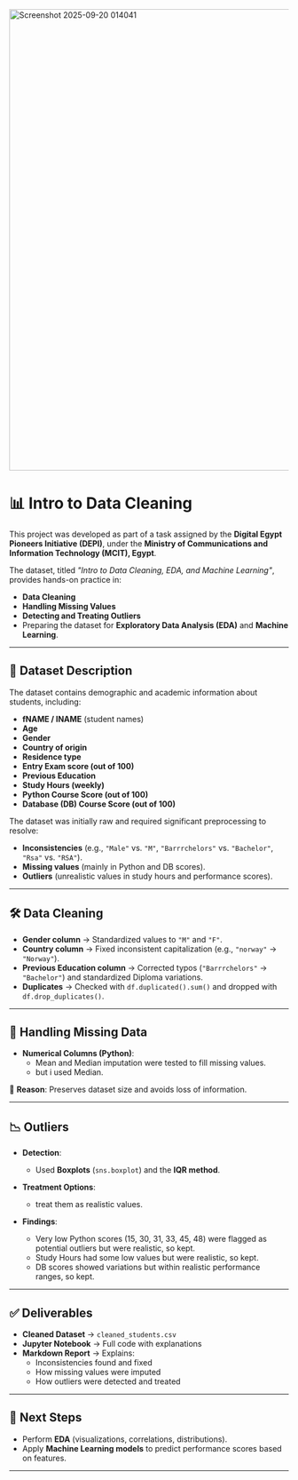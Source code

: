 <a>
<img width="868" height="831" alt="Screenshot 2025-09-20 014041" src="https://github.com/user-attachments/assets/c641efc3-a383-432f-9e26-a55d4d03238b" />
</a>

# 📊 Intro to Data Cleaning

This project was developed as part of a task assigned by the **Digital Egypt Pioneers Initiative (DEPI)**, under the **Ministry of Communications and Information Technology (MCIT), Egypt**.  

The dataset, titled *"Intro to Data Cleaning, EDA, and Machine Learning"*, provides hands-on practice in:
- **Data Cleaning**
- **Handling Missing Values**
- **Detecting and Treating Outliers**
- Preparing the dataset for **Exploratory Data Analysis (EDA)** and **Machine Learning**.

---

## 📁 Dataset Description
The dataset contains demographic and academic information about students, including:
- **fNAME / lNAME** (student names)
- **Age**
- **Gender**
- **Country of origin**
- **Residence type**
- **Entry Exam score (out of 100)**
- **Previous Education**
- **Study Hours (weekly)**
- **Python Course Score (out of 100)**
- **Database (DB) Course Score (out of 100)**

The dataset was initially raw and required significant preprocessing to resolve:
- **Inconsistencies** (e.g., `"Male"` vs. `"M"`, `"Barrrchelors"` vs. `"Bachelor"`, `"Rsa"` vs. `"RSA"`).  
- **Missing values** (mainly in Python and DB scores).  
- **Outliers** (unrealistic values in study hours and performance scores).

---

## 🛠️ Data Cleaning
- **Gender column** → Standardized values to `"M"` and `"F"`.  
- **Country column** → Fixed inconsistent capitalization (e.g., `"norway"` → `"Norway"`).  
- **Previous Education column** → Corrected typos (`"Barrrchelors"` → `"Bachelor"`) and standardized Diploma variations.  
- **Duplicates** → Checked with `df.duplicated().sum()` and dropped with `df.drop_duplicates()`.  

---

## 🔧 Handling Missing Data
- **Numerical Columns (Python)**:
  - Mean and Median imputation were tested to fill missing values.
  - but i used Median.

📌 **Reason**: Preserves dataset size and avoids loss of information.

---

## 📉 Outliers
- **Detection**:
  - Used **Boxplots** (`sns.boxplot`) and the **IQR method**.  

- **Treatment Options**:
  - treat them as realistic values.  

- **Findings**:
  - Very low Python scores (15, 30, 31, 33, 45, 48) were flagged as potential outliers but were realistic, so kept.  
  - Study Hours had some low values but were realistic, so kept.  
  - DB scores showed variations but within realistic performance ranges, so kept.  

---

## ✅ Deliverables
- **Cleaned Dataset** → `cleaned_students.csv`  
- **Jupyter Notebook** → Full code with explanations  
- **Markdown Report** → Explains:  
  - Inconsistencies found and fixed  
  - How missing values were imputed  
  - How outliers were detected and treated  

---

## 🚀 Next Steps
- Perform **EDA** (visualizations, correlations, distributions).  
- Apply **Machine Learning models** to predict performance scores based on features.
---
